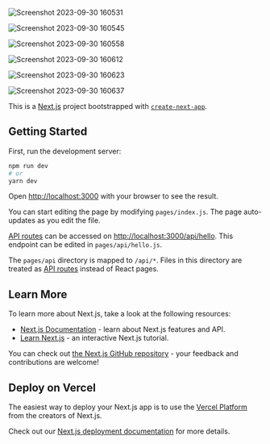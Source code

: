 
![Screenshot 2023-09-30 160531](https://github.com/Md-Kaish-Alam/Metaversus_WebApp/assets/82415398/775e3cc8-7dde-4c01-8d19-22ec6893f02d)

![Screenshot 2023-09-30 160545](https://github.com/Md-Kaish-Alam/Metaversus_WebApp/assets/82415398/ef926a57-e67e-4b28-a171-67f5ce39bee0)

![Screenshot 2023-09-30 160558](https://github.com/Md-Kaish-Alam/Metaversus_WebApp/assets/82415398/9bfb9653-fd1e-4f2d-9776-3d3b758179b8)

![Screenshot 2023-09-30 160612](https://github.com/Md-Kaish-Alam/Metaversus_WebApp/assets/82415398/81855134-ebcc-4e8c-bc34-c145c9ff49b7)

![Screenshot 2023-09-30 160623](https://github.com/Md-Kaish-Alam/Metaversus_WebApp/assets/82415398/19cf9b98-7290-4291-9f54-3ebf8d513e55)

![Screenshot 2023-09-30 160637](https://github.com/Md-Kaish-Alam/Metaversus_WebApp/assets/82415398/6ccbc302-49c1-496b-8240-3b228f132964)

This is a [Next.js](https://nextjs.org/) project bootstrapped with [`create-next-app`](https://github.com/vercel/next.js/tree/canary/packages/create-next-app).

## Getting Started

First, run the development server:

```bash
npm run dev
# or
yarn dev
```

Open [http://localhost:3000](http://localhost:3000) with your browser to see the result.

You can start editing the page by modifying `pages/index.js`. The page auto-updates as you edit the file.

[API routes](https://nextjs.org/docs/api-routes/introduction) can be accessed on [http://localhost:3000/api/hello](http://localhost:3000/api/hello). This endpoint can be edited in `pages/api/hello.js`.

The `pages/api` directory is mapped to `/api/*`. Files in this directory are treated as [API routes](https://nextjs.org/docs/api-routes/introduction) instead of React pages.

## Learn More

To learn more about Next.js, take a look at the following resources:

- [Next.js Documentation](https://nextjs.org/docs) - learn about Next.js features and API.
- [Learn Next.js](https://nextjs.org/learn) - an interactive Next.js tutorial.

You can check out [the Next.js GitHub repository](https://github.com/vercel/next.js/) - your feedback and contributions are welcome!

## Deploy on Vercel

The easiest way to deploy your Next.js app is to use the [Vercel Platform](https://vercel.com/new?utm_medium=default-template&filter=next.js&utm_source=create-next-app&utm_campaign=create-next-app-readme) from the creators of Next.js.

Check out our [Next.js deployment documentation](https://nextjs.org/docs/deployment) for more details.
